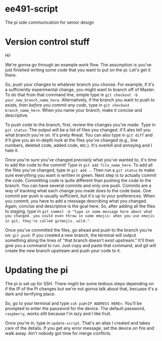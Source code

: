 # ee491-script
The pi side communication for senior design

# Version control stuff

Hi!

We're gonna go through an example work flow. The assumption is you've just finished writing some code that you want to put on the pi. Let's get it there.

So, push your changes to whatever branch you choose. For example, if it's a sufficiently experimental change, you might want to branch off of Master. To do that from that command line, simple type in `git checkout -b your_new_branch_name_here`. Alternatively, if the branch you want to push to exists, then _before you commit any code_, type in `git checkout branch_name_here`. When you name your branch, make it concise and descriptive. 

To push code to the branch, first, review the changes you've made. Type in `git status`. The output will be a list of files you changed. It'll also tell you what branch you're on. It's prety \#neat. You can also type in `git diff` and it'll give you an in-depth look at the files you've changed (e.g., line numbers, deleted code, added code, etc.). It's overkill and annoying and I hate it. 

Once you're sure you've changed _precisely_ what you've wanted to, it's time to add the code to the commit! Type in `git add file_name_here`. To add all the files you've changed, type in `git add .`. Then run a `git status` to make sure everything you want is written in green. Next step is to actually commit the code. Committing code is quite different than pushing the code to the branch. You can have several commits and only one push. Commits are a way of tracking what each change you made does to the code base. One commit per push is usually sufficient, but it's up to your preferences. When you commit, you have to add a message describing what you changed. Again, concise and descriptive is the goal here. So, after adding all the files to staging, type in `git commit -m "type in some message here about what you changed. you could even throw in some emojis: when you use emojis in git, they're called gitmojis. wild."`.

Once you've committed the files, go ahead and push to the branch you're on: `git push`. If you created a new branch, the terminal will output something along the lines of "that branch doesn't exist upstream." It'll then give you a command to run. Just copy and paste that command, and git will create the new branch upstream and push your code to it.

# Updating the pi
The pi is set up for SSH. There might be some tedious steps depending on if the IP of the Pi changes but we're not gonna talk about that, becuase it's a dark and terrifying place.

So, go to your terminal and type `ssh pi@<IP ADDRESS HERE>`. You'll be prompted to enter the password for the device. The default password, `raspberry`, works still because I'm lazy and I like fruit. 

Once you're in, type in `update-script`. That's an alias I created and takes care of the details. If you get any error message, set the device on fire and walk away. Ain't nobody got time for merge conflicts.
